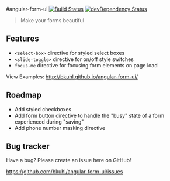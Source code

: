 #angular-form-ui  [![Build Status](https://travis-ci.org/bkuhl/angular-form-ui.png?branch=master)](https://travis-ci.org/bkuhl/angular-form-ui) [![devDependency Status](https://david-dm.org/bkuhl/angular-form-ui/dev-status.png)](https://david-dm.org/bkuhl/angular-form-ui#info=devDependencies)
> Make your forms beautiful

## Features

* `<select-box>` directive for styled select boxes
* `<slide-toggle>` directive for on/off style switches
* `focus-me` directive for focusing form elements on page load

View Examples: http://bkuhl.github.io/angular-form-ui/

## Roadmap

* Add styled checkboxes
* Add form button directive to handle the "busy" state of a form experienced during "saving"
* Add phone number masking directive

## Bug tracker

Have a bug? Please create an issue here on GitHub!

https://github.com/bkuhl/angular-form-ui/issues
